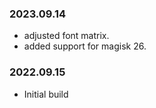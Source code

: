 ### 2023.09.14
- adjusted font matrix.
- added support for magisk 26.

### 2022.09.15
- Initial build